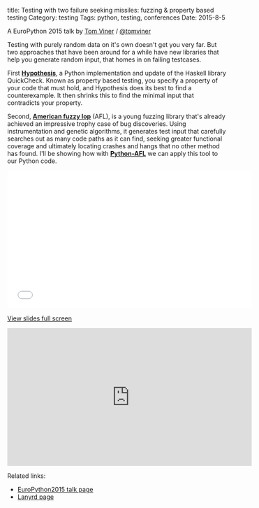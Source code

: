 title: Testing with two failure seeking missiles: fuzzing & property based testing
Category: testing
Tags: python, testing, conferences
Date: 2015-8-5

A EuroPython 2015 talk by [Tom Viner](http://tomviner.co.uk) /
[@tomviner](http://twitter.com/tomviner)

Testing with purely random data on it's own doesn't get you very far. But
two approaches that have been around for a while have new libraries that
help you generate random input, that homes in on failing testcases.

First **[Hypothesis][1]**, a Python implementation and update of the Haskell library
QuickCheck. Known as property based testing, you specify a property of your
code that must hold, and Hypothesis does its best to find a counterexample.
It then shrinks this to find the minimal input that contradicts your
property.

Second, **[American fuzzy lop][2]** (AFL), is a young fuzzing library that's already
achieved an impressive trophy case of bug discoveries. Using
instrumentation and genetic algorithms, it generates test input that
carefully searches out as many code paths as it can find, seeking greater
functional coverage and ultimately locating crashes and hangs that no other
method has found. I'll be showing how with **[Python-AFL][3]** we can apply this
tool to our Python code.

  [1]: https://hypothesis.readthedocs.org/en/latest/
  [2]: http://lcamtuf.coredump.cx/afl/
  [3]: http://jwilk.net/software/python-afl


<iframe width="560" height="315" src="/talks/failure-seeking-missiles-talk/" frameborder="0" allowfullscreen></iframe>

<a href="/talks/failure-seeking-missiles-talk/" target="_blank">View slides full screen</a>

<iframe width="560" height="315" src="https://www.youtube.com/embed/5kaqOKIqX_4" frameborder="0" allowfullscreen></iframe>

Related links:

* [EuroPython2015 talk page](https://ep2015.europython.eu/conference/talks/testing-with-two-failure-seeking-missiles-fuzzing-and-property-based-testing)
* [Lanyrd page](http://lanyrd.com/2015/europython/sdqgpg/)
